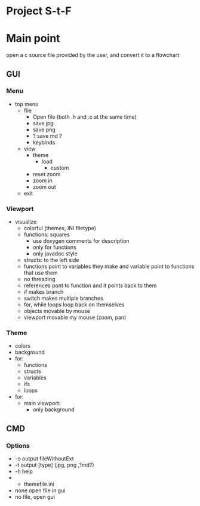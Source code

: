# Project S-t-F
# Main point
open a c source file provided by the user, and convert it to a flowchart
## GUI
### Menu
- top menu
  - file
    - Open file (both .h and .c at the same time)
    - save jpg
    - save png
    - ? save md ?
    - keybinds
  - view
    - theme
      - load
        - custom
    - reset zoom
    - zoom in
    - zoom out
  - exit
### Viewport
- visualize 
  - colorful (themes, INI filetype)
  - functions: squares
    - use doxygen comments for description
    - only for functions
    - only javadoc style
  - structs: to the left side
  - functions point to variables they make and variable point to functions that use them
  - no threading
  - references pont to function and it points back to them
  - if makes branch
  - switch makes multiple branches
  - for, while loops loop back on themselves
  - objects movable by mouse
  - viewport movable my mouse (zoom, pan)
### Theme
 - colors
 - background
 - for:
   - functions
   - structs
   - variables
   - ifs
   - loops
 - for:
   - main viewport:
     - only background
##  CMD
### Options
- -o output fileWithoutExt
- -t output [type] (jpg, png ,?md?)
- -h help
- - themefile.ini
- none open file in gui
- no file, open gui